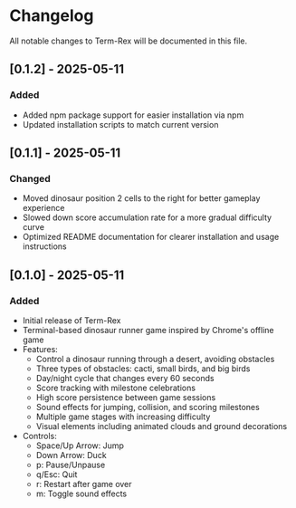 # Changelog

All notable changes to Term-Rex will be documented in this file.

## [0.1.2] - 2025-05-11

### Added
- Added npm package support for easier installation via npm
- Updated installation scripts to match current version

## [0.1.1] - 2025-05-11

### Changed
- Moved dinosaur position 2 cells to the right for better gameplay experience
- Slowed down score accumulation rate for a more gradual difficulty curve
- Optimized README documentation for clearer installation and usage instructions

## [0.1.0] - 2025-05-11

### Added
- Initial release of Term-Rex
- Terminal-based dinosaur runner game inspired by Chrome's offline game
- Features:
  - Control a dinosaur running through a desert, avoiding obstacles
  - Three types of obstacles: cacti, small birds, and big birds
  - Day/night cycle that changes every 60 seconds
  - Score tracking with milestone celebrations
  - High score persistence between game sessions
  - Sound effects for jumping, collision, and scoring milestones
  - Multiple game stages with increasing difficulty
  - Visual elements including animated clouds and ground decorations
- Controls:
  - Space/Up Arrow: Jump
  - Down Arrow: Duck
  - p: Pause/Unpause
  - q/Esc: Quit
  - r: Restart after game over
  - m: Toggle sound effects
